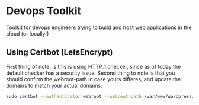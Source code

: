 # Devops Toolkit
Toolkit for devops engineers trying to build and host web applications in the cloud (or locally!)

## Using Certbot (LetsEncrypt)
First thing of note, is this is using HTTP_1 checker, since as of today the default checker has a security issue. Second thing to note is that you should confirm the webroot-path in case yours differes, and update the domains to match your actual domains.

```bash
sudo certbot --authenticator webroot --webroot-path /var/www/wordpress/htdocs --installer nginx -d yourdomain.com -d sub.yourdomain.com
```
